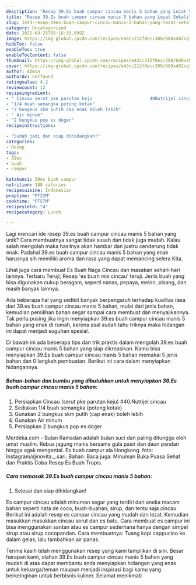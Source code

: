 ```yaml
---
description: "Resep 39.Es buah campur cincau manis 5 bahan yang Lezat Sekali"
title: "Resep 39.Es buah campur cincau manis 5 bahan yang Lezat Sekali"
slug: 1444-resep-39es-buah-campur-cincau-manis-5-bahan-yang-lezat-sekali
category: Uncategorized
date: 2022-03-25T05:16:33.899Z
image: https://img-global.cpcdn.com/recipes/e43cc212f0ecc308/680x482cq70/39es-buah-campur-cincau-manis-5-bahan-foto-resep-utama.jpg
hideToc: false
enableToc: true
enableTocContent: false
thumbnail: https://img-global.cpcdn.com/recipes/e43cc212f0ecc308/680x482cq70/39es-buah-campur-cincau-manis-5-bahan-foto-resep-utama.jpg
cover: https://img-global.cpcdn.com/recipes/e43cc212f0ecc308/680x482cq70/39es-buah-campur-cincau-manis-5-bahan-foto-resep-utama.jpg
author: Admin
authorAv: notfound
ratingvalue: 4.2
reviewcount: 12
recipeingredient:
- " Cincau serut pke parutan keju                      40Nutrijel cincau"
- "1/4 buah semangka potong kotak"
- "2 bungkus skm putih cap enak boleh lebih"
- " Air minum"
- "2 bungkus pop es doger"
recipeinstructions:

- "Sudah jadi dan siap dihidangkan!"
categories:
- Resep
tags:
- 39es
- buah
- campur

katakunci: 39es buah campur 
nutrition: 188 calories
recipecuisine: Indonesian
preptime: "PT22M"
cooktime: "PT57M"
recipeyield: "4"
recipecategory: Lunch

---
```





Lagi mencari ide resep 39.es buah campur cincau manis 5 bahan yang unik? Cara membuatnya sangat tidak susah dan tidak juga mudah. Kalau salah mengolah maka hasilnya akan hambar dan justru cenderung tidak enak. Padahal 39.es buah campur cincau manis 5 bahan yang enak harusnya sih memiliki aroma dan rasa yang dapat memancing selera Kita.





Lihat juga cara membuat Es Buah Naga Cincau dan masakan sehari-hari lainnya. Terbaru Teruji; Resep &#39;es buah mix cincau&#39; teruji. Jenis buah yang bisa digunakan cukup beragam, seperti nanas, pepaya, melon, pisang, dan masih banyak lainnya.

Ada beberapa hal yang sedikit banyak berpengaruh terhadap kualitas rasa dari 39.es buah campur cincau manis 5 bahan, mulai dari jenis bahan, kemudian pemilihan bahan segar sampai cara membuat dan menyajikannya. Tak perlu pusing jika ingin menyiapkan 39.es buah campur cincau manis 5 bahan yang enak di rumah, karena asal sudah tahu triknya maka hidangan ini dapat menjadi suguhan spesial.






Di bawah ini ada beberapa tips dan trik praktis dalam mengolah 39.es buah campur cincau manis 5 bahan yang siap dikreasikan. Kamu bisa menyiapkan 39.Es buah campur cincau manis 5 bahan memakai 5 jenis bahan dan 0 langkah pembuatan. Berikut ini cara dalam menyiapkan hidangannya.

<!--inarticleads1-->

##### Bahan-bahan dan bumbu yang dibutuhkan untuk menyiapkan 39.Es buah campur cincau manis 5 bahan:

1. Persiapkan  Cincau (serut pke parutan keju)                      #40.Nutrijel cincau
1. Sediakan 1/4 buah semangka (potong kotak)
1. Gunakan 2 bungkus skm putih (cap enak) boleh lebih
1. Gunakan  Air minum
1. Persiapkan 2 bungkus pop es doger


Merdeka.com - Bulan Ramadan adalah bulan suci dan paling ditunggu oleh umat muslim. Rebus jagung manis bersama gula pasir dan daun pandan hingga agak mengental. Es buah campur ala Hongkong. foto: Instagram/@novita._.sari. Bahan: Baca juga: Minuman Buka Puasa Sehat dan Praktis Coba Resep Es Buah Tropis. 

<!--inarticleads2-->

##### Cara memasak 39.Es buah campur cincau manis 5 bahan:


1. Selesai dan siap dihidangkan!

Es campur cincau adalah minuman segar yang terdiri dari aneka macam bahan seperti nata de coco, buah-buahan, sirup, dan tentu saja cincau. Berikut ini adalah resep es campur cincau yang mudah dan lezat. Kemudian masukkan masukkan cincau serut dan es batu. Cara membuat es campur ini bisa menggunakan santan atau es campur sederhana hanya dengan simpel sirup atau sirup cocopandan. Cara membuatnya: Tuang kopi cappucino ke dalam gelas, lalu tambahkan air panas. 

Terima kasih telah menggunakan resep yang kami tampilkan di sini. Besar harapan kami, olahan 39.Es buah campur cincau manis 5 bahan yang mudah di atas dapat membantu anda menyiapkan hidangan yang enak untuk keluarga/teman maupun menjadi inspirasi bagi kamu yang berkeinginan untuk berbisnis kuliner. Selamat menikmati
